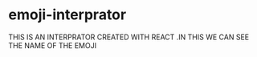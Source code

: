 # emoji-interprator
THIS IS AN INTERPRATOR CREATED WITH REACT .IN THIS WE CAN SEE THE NAME OF THE EMOJI
